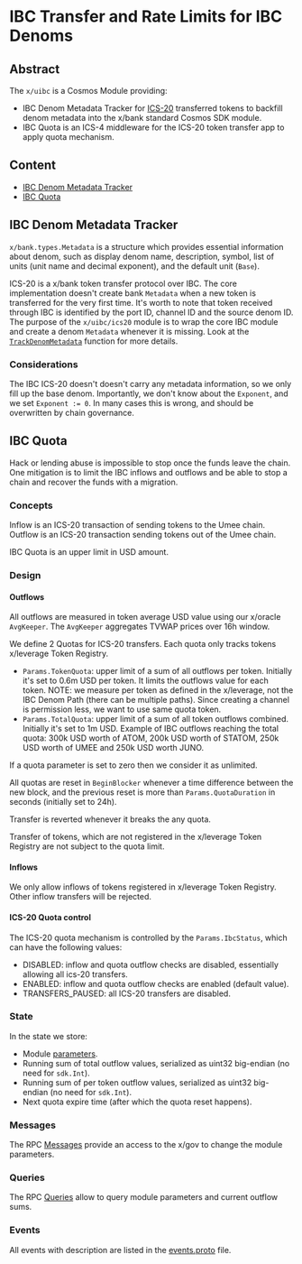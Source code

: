 # IBC Transfer and Rate Limits for IBC Denoms

## Abstract

The `x/uibc` is a Cosmos Module providing:

- IBC Denom Metadata Tracker for [ICS-20](https://github.com/cosmos/ibc/tree/main/spec/app/ics-020-fungible-token-transfer) transferred tokens to backfill denom metadata into the x/bank standard Cosmos SDK module.
- IBC Quota is an ICS-4 middleware for the ICS-20 token transfer app to apply quota mechanism.

## Content

- [IBC Denom Metadata Tracker](#ibc-denom-metadata-tracker)
- [IBC Quota](#ibc-quota)

## IBC Denom Metadata Tracker

`x/bank.types.Metadata` is a structure which provides essential information about denom, such as display denom name, description, symbol, list of units (unit name and decimal exponent), and the default unit (`Base`).

ICS-20 is a x/bank token transfer protocol over IBC.
The core implementation doesn't create bank `Metadata` when a new token is transferred for the very first time. It's worth to note that token received through IBC is identified by the port ID, channel ID and the source denom ID. The purpose of the `x/uibc/ics20` module is to wrap the core IBC module and create a denom `Metadata` whenever it is missing. Look at the [`TrackDenomMetadata`](ics20/keeper/keeper.go) function for more details.

### Considerations

The IBC ICS-20 doesn't doesn't carry any metadata information, so we only fill up the base denom. Importantly, we don't know about the `Exponent`, and we set `Exponent := 0`. In many cases this is wrong, and should be overwritten by chain governance.

## IBC Quota

Hack or lending abuse is impossible to stop once the funds leave the chain. One mitigation is to limit the IBC inflows and outflows and be able to stop a chain and recover the funds with a migration.

### Concepts

Inflow is an ICS-20 transaction of sending tokens to the Umee chain.
Outflow is an ICS-20 transaction sending tokens out of the Umee chain.

IBC Quota is an upper limit in USD amount.

### Design

#### Outflows

All outflows are measured in token average USD value using our x/oracle `AvgKeeper`. The `AvgKeeper` aggregates TVWAP prices over 16h window.

We define 2 Quotas for ICS-20 transfers. Each quota only tracks tokens x/leverage Token Registry.

- `Params.TokenQuota`: upper limit of a sum of all outflows per token. Initially it's set to 0.6m USD per token. It limits the outflows value for each token.
  NOTE: we measure per token as defined in the x/leverage, not the IBC Denom Path (there can be multiple paths). Since creating a channel is permission less, we want to use same quota token.
- `Params.TotalQuota`: upper limit of a sum of all token outflows combined. Initially it's set to 1m USD. Example of IBC outflows reaching the total quota: 300k USD worth of ATOM, 200k USD worth of STATOM, 250k USD worth of UMEE and 250k USD worth JUNO.

If a quota parameter is set to zero then we consider it as unlimited.

All quotas are reset in `BeginBlocker` whenever a time difference between the new block, and the previous reset is more than `Params.QuotaDuration` in seconds (initially set to 24h).

Transfer is reverted whenever it breaks the any quota.

Transfer of tokens, which are not registered in the x/leverage Token Registry are not subject to the quota limit.

#### Inflows

We only allow inflows of tokens registered in x/leverage Token Registry. Other inflow transfers will be rejected.

#### ICS-20 Quota control

The ICS-20 quota mechanism is controlled by the `Params.IbcStatus`, which can have the following values:

- DISABLED: inflow and quota outflow checks are disabled, essentially allowing all ics-20 transfers.
- ENABLED: inflow and quota outflow checks are enabled (default value).
- TRANSFERS_PAUSED: all ICS-20 transfers are disabled.

### State

In the state we store:

- Module [parameters](../../proto/umee/uibc/v1/quota.proto#L11).
- Running sum of total outflow values, serialized as uint32 big-endian (no need for `sdk.Int`).
- Running sum of per token outflow values, serialized as uint32 big-endian (no need for `sdk.Int`).
- Next quota expire time (after which the quota reset happens).

### Messages

The RPC [Messages](https://github.com/umee-network/umee/blob/main/proto/umee/uibc/v1/tx.proto#L16) provide an access to the x/gov to change the module parameters.

### Queries

The RPC [Queries](https://github.com/umee-network/umee/blob/main/proto/umee/uibc/v1/query.proto#L15) allow to query module parameters and current outflow sums.

### Events

All events with description are listed in the [events.proto](https://github.com/umee-network/umee/blob/main/proto/umee/uibc/v1/events.proto) file.
